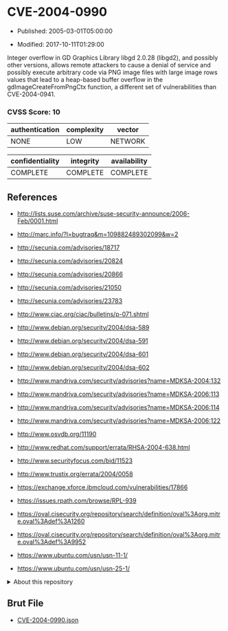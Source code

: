 # CVE-2004-0990

- Published: 2005-03-01T05:00:00

- Modified: 2017-10-11T01:29:00

Integer overflow in GD Graphics Library libgd 2.0.28 (libgd2), and possibly other versions, allows remote attackers to cause a denial of service and possibly execute arbitrary code via PNG image files with large image rows values that lead to a heap-based buffer overflow in the gdImageCreateFromPngCtx function, a different set of vulnerabilities than CVE-2004-0941.

### CVSS Score: **10**

| authentication | complexity | vector |
| --- | --- | --- |
| NONE | LOW | NETWORK |

| confidentiality | integrity | availability |
| --- | --- | --- |
| COMPLETE | COMPLETE | COMPLETE |

## References

* http://lists.suse.com/archive/suse-security-announce/2006-Feb/0001.html

* http://marc.info/?l=bugtraq&m=109882489302099&w=2

* http://secunia.com/advisories/18717

* http://secunia.com/advisories/20824

* http://secunia.com/advisories/20866

* http://secunia.com/advisories/21050

* http://secunia.com/advisories/23783

* http://www.ciac.org/ciac/bulletins/p-071.shtml

* http://www.debian.org/security/2004/dsa-589

* http://www.debian.org/security/2004/dsa-591

* http://www.debian.org/security/2004/dsa-601

* http://www.debian.org/security/2004/dsa-602

* http://www.mandriva.com/security/advisories?name=MDKSA-2004:132

* http://www.mandriva.com/security/advisories?name=MDKSA-2006:113

* http://www.mandriva.com/security/advisories?name=MDKSA-2006:114

* http://www.mandriva.com/security/advisories?name=MDKSA-2006:122

* http://www.osvdb.org/11190

* http://www.redhat.com/support/errata/RHSA-2004-638.html

* http://www.securityfocus.com/bid/11523

* http://www.trustix.org/errata/2004/0058

* https://exchange.xforce.ibmcloud.com/vulnerabilities/17866

* https://issues.rpath.com/browse/RPL-939

* https://oval.cisecurity.org/repository/search/definition/oval%3Aorg.mitre.oval%3Adef%3A1260

* https://oval.cisecurity.org/repository/search/definition/oval%3Aorg.mitre.oval%3Adef%3A9952

* https://www.ubuntu.com/usn/usn-11-1/

* https://www.ubuntu.com/usn/usn-25-1/

<details>
<summary>About this repository</summary> 

  This repository is part of the project [Live Hack CVE](https://github.com/Live-Hack-CVE). Main website can be found [www.live-hack.org](https://www.live-hack.org) 
  
  Made by [Sn0wAlice](https://github.com/Sn0wAlice) for the people that care about security and need to have a feed of the latest CVEs. Hope you enjoy it, don't forget to star the repo and follow me on [Twitter](https://twitter.com/Sn0wAlice) and [Github](https://github.com/Sn0wAlice). And that is my [personnal website](https://www.alice-snow.me/)

  - [Home Page](https://github.com/Live-Hack-CVE)
  - [Framework](https://github.com/Live-Hack-CVE/cve-framework)
  - [CVE database](https://github.com/Live-Hack-CVE/full_database)
  - [Changelog](https://github.com/Live-Hack-CVE/Changelog)
</details>

## Brut File

* [CVE-2004-0990.json](https://raw.githubusercontent.com/Live-Hack-CVE/full_database/main/cves/2004/CVE-2004-0990.json)

